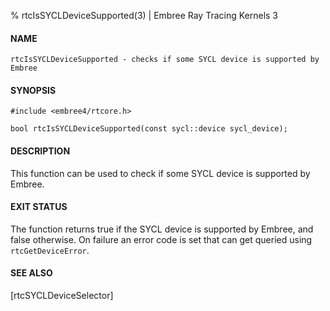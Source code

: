% rtcIsSYCLDeviceSupported(3) | Embree Ray Tracing Kernels 3

#### NAME

    rtcIsSYCLDeviceSupported - checks if some SYCL device is supported by Embree

#### SYNOPSIS

    #include <embree4/rtcore.h>

    bool rtcIsSYCLDeviceSupported(const sycl::device sycl_device);

#### DESCRIPTION

This function can be used to check if some SYCL device is supported by Embree.

#### EXIT STATUS

The function returns true if the SYCL device is supported by Embree,
and false otherwise. On failure an error code is set that can get
queried using `rtcGetDeviceError`.


#### SEE ALSO

[rtcSYCLDeviceSelector]

